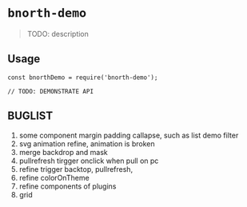# `bnorth-demo`

> TODO: description

## Usage

```
const bnorthDemo = require('bnorth-demo');

// TODO: DEMONSTRATE API
```

## BUGLIST
1. some component margin padding callapse, such as list demo filter
1. svg animation refine, animation is broken
1. merge backdrop and mask
1. pullrefresh tirgger onclick when pull on pc
1. refine trigger backtop, pullrefresh, 
1. refine colorOnTheme
1. refine components of plugins
1. grid